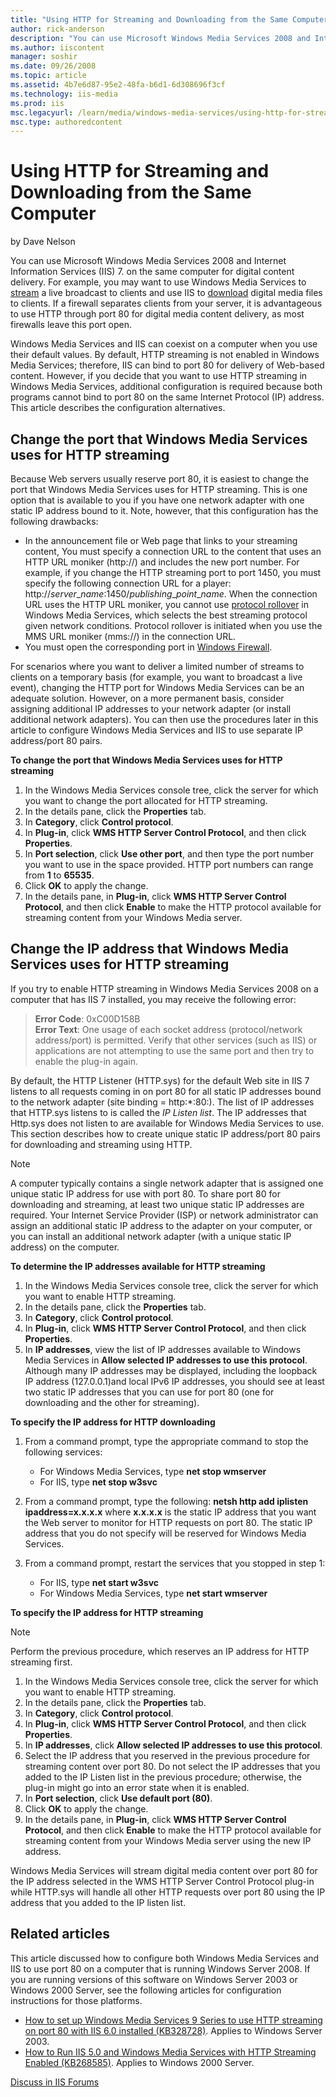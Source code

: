 ```yaml
---
title: "Using HTTP for Streaming and Downloading from the Same Computer | Microsoft Docs"
author: rick-anderson
description: "You can use Microsoft Windows Media Services 2008 and Internet Information Services (IIS) 7. on the same computer for digital content delivery. For example,..."
ms.author: iiscontent
manager: soshir
ms.date: 09/26/2008
ms.topic: article
ms.assetid: 4b7e6d87-95e2-48fa-b6d1-6d308696f3cf
ms.technology: iis-media
ms.prod: iis
msc.legacyurl: /learn/media/windows-media-services/using-http-for-streaming-and-downloading-from-the-same-computer
msc.type: authoredcontent
---
```

Using HTTP for Streaming and Downloading from the Same Computer
====================
by Dave Nelson

You can use Microsoft Windows Media Services 2008 and Internet Information Services (IIS) 7. on the same computer for digital content delivery. For example, you may want to use Windows Media Services to [stream](windows-media-server-or-web-server.md#wms) a live broadcast to clients and use IIS to [download](windows-media-server-or-web-server.md#download) digital media files to clients. If a firewall separates clients from your server, it is advantageous to use HTTP through port 80 for digital media content delivery, as most firewalls leave this port open.

Windows Media Services and IIS can coexist on a computer when you use their default values. By default, HTTP streaming is not enabled in Windows Media Services; therefore, IIS can bind to port 80 for delivery of Web-based content. However, if you decide that you want to use HTTP streaming in Windows Media Services, additional configuration is required because both programs cannot bind to port 80 on the same Internet Protocol (IP) address. This article describes the configuration alternatives.

## Change the port that Windows Media Services uses for HTTP streaming

Because Web servers usually reserve port 80, it is easiest to change the port that Windows Media Services uses for HTTP streaming. This is one option that is available to you if you have one network adapter with one static IP address bound to it. Note, however, that this configuration has the following drawbacks:

- In the announcement file or Web page that links to your streaming content, You must specify a connection URL to the content that uses an HTTP URL moniker (http://) and includes the new port number. For example, if you change the HTTP streaming port to port 1450, you must specify the following connection URL for a player: http://*server*\_*name*:1450/*publishing*\_*point*\_*name*. When the connection URL uses the HTTP URL moniker, you cannot use [protocol rollover](https://technet.microsoft.com/en-us/library/cc771761.aspx) in Windows Media Services, which selects the best streaming protocol given network conditions. Protocol rollover is initiated when you use the MMS URL moniker (mms://) in the connection URL.
- You must open the corresponding port in [Windows Firewall](https://technet.microsoft.com/en-us/network/bb545423.aspx).

For scenarios where you want to deliver a limited number of streams to clients on a temporary basis (for example, you want to broadcast a live event), changing the HTTP port for Windows Media Services can be an adequate solution. However, on a more permanent basis, consider assigning additional IP addresses to your network adapter (or install additional network adapters). You can then use the procedures later in this article to configure Windows Media Services and IIS to use separate IP address/port 80 pairs.

**To change the port that Windows Media Services uses for HTTP streaming**

1. In the Windows Media Services console tree, click the server for which you want to change the port allocated for HTTP streaming.
2. In the details pane, click the **Properties** tab.
3. In **Category**, click **Control protocol**.
4. In **Plug-in**, click **WMS HTTP Server Control Protocol**, and then click **Properties**.
5. In **Port selection**, click **Use other port**, and then type the port number you want to use in the space provided. HTTP port numbers can range from **1** to **65535**.
6. Click **OK** to apply the change.
7. In the details pane, in **Plug-in**, click **WMS HTTP Server Control Protocol**, and then click **Enable** to make the HTTP protocol available for streaming content from your Windows Media server.

<a id="ipaddress"></a>

## Change the IP address that Windows Media Services uses for HTTP streaming

If you try to enable HTTP streaming in Windows Media Services 2008 on a computer that has IIS 7 installed, you may receive the following error:

> **Error Code**: 0xC00D158B  
> **Error Text**: One usage of each socket address (protocol/network address/port) is permitted. Verify that other services (such as IIS) or applications are not attempting to use the same port and then try to enable the plug-in again.


By default, the HTTP Listener (HTTP.sys) for the default Web site in IIS 7 listens to all requests coming in on port 80 for all static IP addresses bound to the network adapter (site binding = http:\*:80:). The list of IP addresses that HTTP.sys listens to is called the *IP Listen list*. The IP addresses that Http.sys does not listen to are available for Windows Media Services to use. This section describes how to create unique static IP address/port 80 pairs for downloading and streaming using HTTP.

> [!NOTE]
> A computer typically contains a single network adapter that is assigned one unique static IP address for use with port 80. To share port 80 for downloading and streaming, at least two unique static IP addresses are required. Your Internet Service Provider (ISP) or network administrator can assign an additional static IP address to the adapter on your computer, or you can install an additional network adapter (with a unique static IP address) on the computer.

**To determine the IP addresses available for HTTP streaming**

1. In the Windows Media Services console tree, click the server for which you want to enable HTTP streaming.
2. In the details pane, click the **Properties** tab.
3. In **Category**, click **Control protocol**.
4. In **Plug-in**, click **WMS HTTP Server Control Protocol**, and then click **Properties**.
5. In **IP addresses**, view the list of IP addresses available to Windows Media Services in **Allow selected IP addresses to use this protocol**. Although many IP addresses may be displayed, including the loopback IP address (127.0.0.1)and local IPv6 IP addresses, you should see at least two static IP addresses that you can use for port 80 (one for downloading and the other for streaming).

**To specify the IP address for HTTP downloading**

1. From a command prompt, type the appropriate command to stop the following services:  

    - For Windows Media Services, type **net stop wmserver**
    - For IIS, type **net stop w3svc**
2. From a command prompt, type the following: **netsh http add iplisten ipaddress=x.x.x.x** where **x.x.x.x** is the static IP address that you want the Web server to monitor for HTTP requests on port 80. The static IP address that you do not specify will be reserved for Windows Media Services.
3. From a command prompt, restart the services that you stopped in step 1:  

    - For IIS, type **net start w3svc**
    - For Windows Media Services, type **net start wmserver**

**To specify the IP address for HTTP streaming**

> [!NOTE]
> Perform the previous procedure, which reserves an IP address for HTTP streaming first.

1. In the Windows Media Services console tree, click the server for which you want to enable HTTP streaming.
2. In the details pane, click the **Properties** tab.
3. In **Category**, click **Control protocol**.
4. In **Plug-in**, click **WMS HTTP Server Control Protocol**, and then click **Properties**.
5. In **IP addresses**, click **Allow selected IP addresses to use this protocol**.
6. Select the IP address that you reserved in the previous procedure for streaming content over port 80. Do not select the IP addresses that you added to the IP Listen list in the previous procedure; otherwise, the plug-in might go into an error state when it is enabled.
7. In **Port selection**, click **Use default port (80)**.
8. Click **OK** to apply the change.
9. In the details pane, in **Plug-in**, click **WMS HTTP Server Control Protocol**, and then click **Enable** to make the HTTP protocol available for streaming content from your Windows Media server using the new IP address.

Windows Media Services will stream digital media content over port 80 for the IP address selected in the WMS HTTP Server Control Protocol plug-in while HTTP.sys will handle all other HTTP requests over port 80 using the IP address that you added to the IP listen list.

<a id="related"></a>

## Related articles

This article discussed how to configure both Windows Media Services and IIS to use port 80 on a computer that is running Windows Server 2008. If you are running versions of this software on Windows Server 2003 or Windows 2000 Server, see the following articles for configuration instructions for those platforms.

- [How to set up Windows Media Services 9 Series to use HTTP streaming on port 80 with IIS 6.0 installed (KB328728)](https://technet.microsoft.com/en-us/network/bb545423.aspx). Applies to Windows Server 2003.
- [How to Run IIS 5.0 and Windows Media Services with HTTP Streaming Enabled (KB268585)](https://support.microsoft.com/kb/268585/). Applies to Windows 2000 Server.

[Discuss in IIS Forums](https://forums.iis.net/1145.aspx)